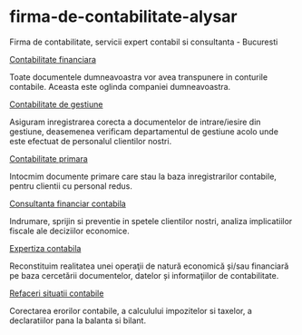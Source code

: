 # firma-de-contabilitate-alysar
Firma de contabilitate, servicii expert contabil si consultanta - Bucuresti

[Contabilitate financiara](https://www.alysar.ro/contabilitate/contabilitate-financiara/)

Toate documentele dumneavoastra vor avea transpunere in conturile contabile. Aceasta este oglinda companiei dumneavoastra.

[Contabilitate de gestiune](https://www.alysar.ro/contabilitate/contabilitate-de-gestiune)

Asiguram inregistrarea corecta a documentelor de intrare/iesire din gestiune, deasemenea verificam departamentul de gestiune acolo unde este efectuat de personalul clientilor nostri.

[Contabilitate primara](https://www.alysar.ro/contabilitate/contabilitate-primara)

Intocmim documente primare care stau la baza inregistrarilor contabile, pentru clientii cu personal redus.

[Consultanta financiar contabila](https://www.alysar.ro/contabilitate/consultanta-fiscala)

Indrumare, sprijin si preventie in spetele clientilor nostri, analiza implicatiilor fiscale ale deciziilor economice.

[Expertiza contabila](https://www.alysar.ro/contabilitate/expertiza-contabila)

Reconstituim realitatea unei operaţii de natură economică și/sau financiară pe baza cercetării documentelor, datelor și informaţiilor de contabilitate.

[Refaceri situatii contabile](https://www.alysar.ro/contabilitate/refaceri-situatii-contabile)

Corectarea erorilor contabile, a calculului impozitelor si taxelor, a declaratiilor pana la balanta si bilant.
